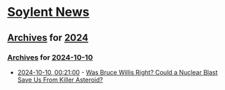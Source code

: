 # [Soylent News](../../../README.md)

## [Archives](../../index.md) for [2024](../index.md)

### [Archives](../../index.md) for [2024-10-10](index.md)

* [2024-10-10, 00:21:00](https://soylentnews.org/article.pl?sid=24/10/08/0312247&from=rss) - [Was Bruce Willis Right? Could a Nuclear Blast Save Us From Killer Asteroid?](https://soylentnews.org/article.pl?sid=24/10/08/0312247&from=rss)
